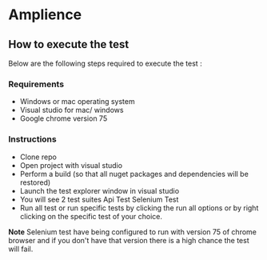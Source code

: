 # Amplience




## How to execute the test

Below are the following steps required to execute the test :
### Requirements 
- Windows or mac operating system
- Visual studio for mac/ windows 
- Google chrome version 75

### Instructions
- Clone repo
- Open project with visual studio 
- Perform a build (so that all nuget packages and dependencies will be restored) 
- Launch the test explorer window in visual studio
- You will see 2 test suites 
   Api Test 
   Selenium Test
- Run all test or run specific tests by clicking the run all options or by right clicking on the specific test of your choice. 

**Note**
 Selenium test have being configured to run with version 75 of chrome browser and if you don't have that version there is a high chance the test will fail. 


